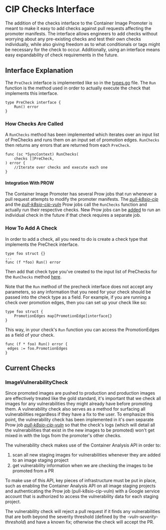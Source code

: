 # CIP Checks Interface

The addition of the checks interface to the Container Image Promoter is meant
to make it easy to add checks against pull requests affecting the promoter
manifests. The interface allows engineers to add checks without worrying about
any pre-existing checks and test their own checks individually, while also
giving freedom as to what conditionals or tags might be necessary for the
check to occur. Additionally, using an interface means easy expandability of
check requirements in the future.

## Interface Explanation

The `PreCheck` interface is implemented like so in the
[types.go](/internal/legacy/dockerregistry/types.go)
file. The `Run` function is the method used in order to actually execute the
check that implements this interface.

```golang
type PreCheck interface {
	Run() error   
}
```

### How Checks Are Called

A `RunChecks` method has been implemented which iterates over an input list of
PreChecks and runs them on an input set of promotion edges. `RunChecks` then
returns any errors that are returned from each `PreCheck`.

```golang
func (sc *SyncContext) RunChecks(
	checks []PreCheck,
) error {
	//Iterate over checks and execute each one
}
```

#### Integration With PROW

The Container Image Promoter has several Prow jobs that run whenever a pull
request attempts to modify the promoter manifests. The
[*pull-k8sio-cip*][k8sio-presubmits] and the
[*pull-k8sio-cip-vuln*][k8sio-presubmits] Prow jobs call the `RunChecks`
function and actually run their respective checks. New Prow jobs can be
[added][add-prow-job] to run an individual check in the future if that check
requires a separate job.

### How To Add A Check

In order to add a check, all you need to do is create a check type that
implements the PreCheck interface.

```golang
type foo struct {}
...
func (f *foo) Run() error
```

Then add that check type you've created to the input list of PreChecks for
the `RunChecks` method [here](/internal/legacy/dockerregistry/inventory.go).

Note that the `Run` method of the precheck interface does not accept any
parameters, so any information that you need for your check should be passed
into the check type as a field. For example, if you are running a check over
promotion edges, then you can set up your check like so:

```golang
type foo struct {
	PromotionEdges map[PromotionEdge]interface{}
}
```

This way, in your check's `Run` function you can access the PromotionEdges as
a field of your check.

```golang
func (f * foo) Run() error {
 edges := foo.PromotionEdges
}
```

## Current Checks

### ImageVulnerabilityCheck

Since promoted images are pushed to production and production images are
effectively treated like the gold standard, it's important that we check
all images for any vulnerabilities they might already have before promoting
them. A vulnerability check also serves as a method for surfacing all
vulnerabilities regardless if they have a fix to the user. To emphasize this
point, the vulnerability check has been implemented in it's own separate Prow
job [*pull-k8sio-cip-vuln*][k8sio-presubmits]
so that the check's logs (which will detail all the vulnerabilities that exist
in the new images to be promoted) won't get mixed in with the logs from the
promoter's other checks.

The vulnerability check makes use of the Container Analysis API in order to:

1. scan all new staging images for vulnerabilities whenever they are added to
   an image staging project
2. get vulnerability information when we are checking the images to be promoted
   from a PR

To make use of this API, key pieces of infrastructure must be put in place,
such as enabling the Container Analysis API on all image staging projects
and authenticating the Prow job (pull-k8sio-cip-vuln) with a Google service
account that is authorized to access the vulnerability data for each
staging project.

The vulnerability check will reject a pull request if it finds any
vulnerabilities that are both beyond the severity threshold (defined by the
*-vuln-severity-threshold*) and have a known fix; otherwise the check will
accept the PR.

[add-prow-job]: https://git.k8s.io/test-infra/config/jobs/README.md#adding-or-updating-jobs
[k8sio-presubmits]: https://git.k8s.io/test-infra/config/jobs/kubernetes/sig-k8s-infra/releng/artifact-promotion-presubmits.yaml
